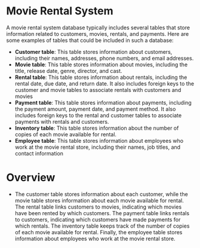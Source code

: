 # Movie Rental System

A movie rental system database typically includes several tables that store information related to customers, movies, rentals, and payments. Here are some examples of tables that could be included in such a database:
- **Customer table**: This table stores information about customers, including their names, addresses, phone numbers, and email addresses.
- **Movie table**: This table stores information about movies, including the title, release date, genre, director, and cast.
- **Rental table**: This table stores information about rentals, including the rental date, due date, and return date. It also includes foreign keys to the customer and movie tables to associate rentals with customers and movies
- **Payment table**: This table stores information about payments, including the payment amount, payment date, and payment method. It also includes foreign keys to the rental and customer tables to associate payments with rentals and customers.
- **Inventory table**: This table stores information about the number of copies of each movie available for rental.
- **Employee table**: This table stores information about employees who work at the movie rental store, including their names, job titles, and contact information

# Overview
- The customer table stores information about each customer, while the movie table stores information about each movie available for rental. The rental table links customers to movies, indicating which movies have been rented by which customers. The payment table links rentals to customers, indicating which customers have made payments for which rentals. The inventory table keeps track of the number of copies of each movie available for rental. Finally, the employee table stores information about employees who work at the movie rental store.
